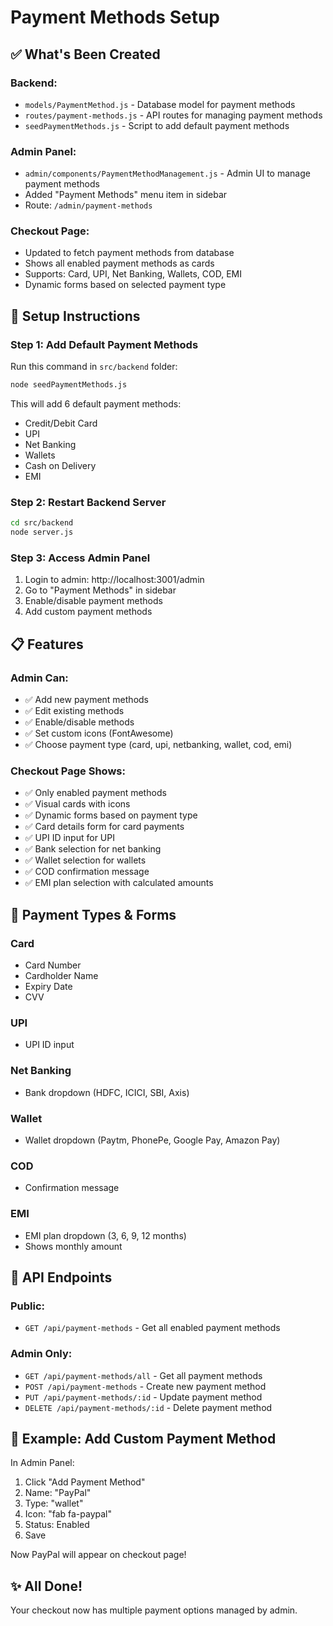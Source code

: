 # Payment Methods Setup

## ✅ What's Been Created

### Backend:
- `models/PaymentMethod.js` - Database model for payment methods
- `routes/payment-methods.js` - API routes for managing payment methods
- `seedPaymentMethods.js` - Script to add default payment methods

### Admin Panel:
- `admin/components/PaymentMethodManagement.js` - Admin UI to manage payment methods
- Added "Payment Methods" menu item in sidebar
- Route: `/admin/payment-methods`

### Checkout Page:
- Updated to fetch payment methods from database
- Shows all enabled payment methods as cards
- Supports: Card, UPI, Net Banking, Wallets, COD, EMI
- Dynamic forms based on selected payment type

## 🚀 Setup Instructions

### Step 1: Add Default Payment Methods
Run this command in `src/backend` folder:
```bash
node seedPaymentMethods.js
```

This will add 6 default payment methods:
- Credit/Debit Card
- UPI
- Net Banking
- Wallets
- Cash on Delivery
- EMI

### Step 2: Restart Backend Server
```bash
cd src/backend
node server.js
```

### Step 3: Access Admin Panel
1. Login to admin: http://localhost:3001/admin
2. Go to "Payment Methods" in sidebar
3. Enable/disable payment methods
4. Add custom payment methods

## 📋 Features

### Admin Can:
- ✅ Add new payment methods
- ✅ Edit existing methods
- ✅ Enable/disable methods
- ✅ Set custom icons (FontAwesome)
- ✅ Choose payment type (card, upi, netbanking, wallet, cod, emi)

### Checkout Page Shows:
- ✅ Only enabled payment methods
- ✅ Visual cards with icons
- ✅ Dynamic forms based on payment type
- ✅ Card details form for card payments
- ✅ UPI ID input for UPI
- ✅ Bank selection for net banking
- ✅ Wallet selection for wallets
- ✅ COD confirmation message
- ✅ EMI plan selection with calculated amounts

## 🎨 Payment Types & Forms

### Card
- Card Number
- Cardholder Name
- Expiry Date
- CVV

### UPI
- UPI ID input

### Net Banking
- Bank dropdown (HDFC, ICICI, SBI, Axis)

### Wallet
- Wallet dropdown (Paytm, PhonePe, Google Pay, Amazon Pay)

### COD
- Confirmation message

### EMI
- EMI plan dropdown (3, 6, 9, 12 months)
- Shows monthly amount

## 🔧 API Endpoints

### Public:
- `GET /api/payment-methods` - Get all enabled payment methods

### Admin Only:
- `GET /api/payment-methods/all` - Get all payment methods
- `POST /api/payment-methods` - Create new payment method
- `PUT /api/payment-methods/:id` - Update payment method
- `DELETE /api/payment-methods/:id` - Delete payment method

## 📝 Example: Add Custom Payment Method

In Admin Panel:
1. Click "Add Payment Method"
2. Name: "PayPal"
3. Type: "wallet"
4. Icon: "fab fa-paypal"
5. Status: Enabled
6. Save

Now PayPal will appear on checkout page!

## ✨ All Done!
Your checkout now has multiple payment options managed by admin.
